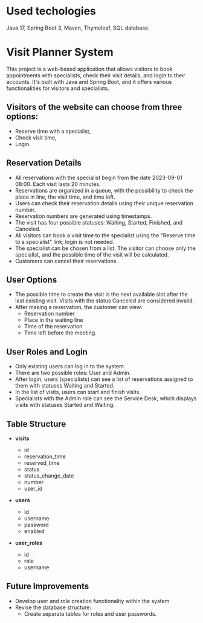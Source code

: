 # Used techologies
Java 17, Spring Boot 3, Maven, Thymeleaf, SQL database.

# Visit Planner System
This project is a web-based application that allows visitors to book appointments with specialists, 
check their visit details, and login to their accounts. It's built with Java and Spring Boot, 
and it offers various functionalities for visitors and specialists.

## Visitors of the website can choose from three options:
- Reserve time with a specialist,
- Check visit time,
- Login.

## Reservation Details
- All reservations with the specialist begin from the date 2023-09-01 08:00. Each visit lasts 20 minutes.
- Reservations are organized in a queue, with the possibility to check the place in line, the visit time, and time left.
- Users can check their reservation details using their unique reservation number.
- Reservation numbers are generated using timestamps.
- The visit has four possible statuses: Waiting, Started, Finished, and Canceled.
- All visitors can book a visit time to the specialist using the "Reserve time to a specialist" link; login is not needed.
- The specialist can be chosen from a list. The visitor can choose only the specialist, and the possible time of the visit will be calculated.
- Customers can cancel their reservations. 

## User Options
- The possible time to create the visit is the next available slot after the last existing visit. Visits with the status Canceled are considered invalid.
- After making a reservation, the customer can view:
  - Reservation number
  - Place in the waiting line
  - Time of the reservation
  - Time left before the meeting.

## User Roles and Login
- Only existing users can log in to the system.
- There are two possible roles: User and Admin.
- After login, users (specialists) can see a list of reservations assigned to them with statuses Waiting and Started.
- In the list of visits, users can start and finish visits.
- Specialists with the Admin role can see the Service Desk, which displays visits with statuses Started and Waiting.

## Table Structure
- **visits**
  - id
  - reservation_time
  - reserved_time
  - status
  - status_change_date
  - number
  - user_id

- **users**
  - id
  - username
  - password
  - enabled

- **user_roles**
  - id
  - role
  - username

## Future Improvements
- Develop user and role creation functionality within the system
- Revise the database structure:
  - Create separate tables for roles and user passwords.
